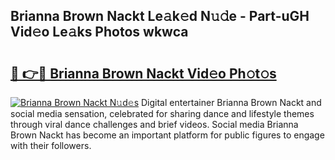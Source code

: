 ## Brianna Brown Nackt Le𝚊k𝚎d N𝚞𝚍e - Part-uGH Vid𝚎o Le𝚊ks Photos wkwca

# <h2><a href="http://fb93kw.evod.top/?m=Brianna+Brown+Nackt">🔗 👉🔴 Brianna Brown Nackt Vid𝚎o Ph𝚘t𝚘s</a></h2>

[![Brianna Brown Nackt N𝚞d𝚎s](https://i.imgur.com/8V9OHl7.gif)](http://fb93kw.evod.top/?m=Brianna+Brown+Nackt)
Digital entertainer Brianna Brown Nackt and social media sensation, celebrated for sharing dance and lifestyle themes through viral dance challenges and brief videos. Social media Brianna Brown Nackt has become an important platform for public figures to engage with their followers. 
